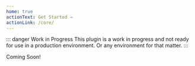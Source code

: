 ```yaml
---
home: true
actionText: Get Started →
actionLink: /core/
---
```


::: danger Work in Progress
This plugin is a work in progress and not ready for use in a production environment.
Or any environment for that matter.
:::

Coming Soon!